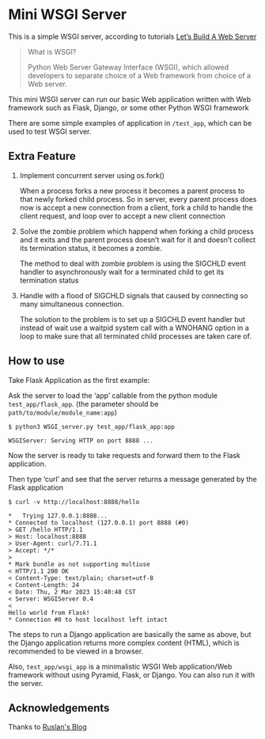 # Mini WSGI Server

This is a simple WSGI server, according to tutorials [Let’s Build A Web Server](https://ruslanspivak.com/lsbaws-part1/)

> What is WSGI?
>
> Python Web Server Gateway Interface (WSGI),
> which allowed developers to separate choice of a Web framework from choice of a Web server. 

This mini WSGI server can run our basic Web application written with Web framework such as Flask, Django, or some other Python WSGI framework

There are some simple examples of application in `/test_app`, which can be used to test WSGI server.

## Extra Feature

1. Implement concurrent server using os.fork()

    When a process forks a new process it becomes a parent process to that newly forked child process. So in server, every parent process does now is accept a new connection from a client, fork a child to handle the client request, and loop over to accept a new client connection

2. Solve the zombie problem which happend when forking a child process and it exits and the parent process doesn’t wait for it and doesn’t collect its termination status, it becomes a zombie.

    The method to deal with zombie problem is using the SIGCHLD event handler to asynchronously wait for a terminated child to get its termination status

3. Handle with a flood of SIGCHLD signals that caused by connecting so many simultaneous connection. 

    The solution to the problem is to set up a SIGCHLD event handler but instead of wait use a waitpid system call with a WNOHANG option in a loop to make sure that all terminated child processes are taken care of.

## How to use

Take Flask Application as the first example:

Ask the server to load the ‘app’ callable from the python module `test_app/flask_app`. (the parameter should be `path/to/module/module_name:app`)

```
$ python3 WSGI_server.py test_app/flask_app:app

WSGIServer: Serving HTTP on port 8888 ...
```

Now the server is ready to take requests and forward them to the Flask application.

Then type ‘curl’ and see that the server returns a message generated by the Flask application

```
$ curl -v http://localhost:8888/hello

*   Trying 127.0.0.1:8888...
* Connected to localhost (127.0.0.1) port 8888 (#0)
> GET /hello HTTP/1.1
> Host: localhost:8888
> User-Agent: curl/7.71.1
> Accept: */*
> 
* Mark bundle as not supporting multiuse
< HTTP/1.1 200 OK
< Content-Type: text/plain; charset=utf-8
< Content-Length: 24
< Date: Thu, 2 Mar 2023 15:40:48 CST
< Server: WSGIServer 0.4
< 
Hello world from Flask!
* Connection #0 to host localhost left intact
```

The steps to run a Django application are basically the same as above, but the Django application returns more complex content (HTML), which is recommended to be viewed in a browser. 

Also, `test_app/wsgi_app` is a minimalistic WSGI Web application/Web framework without using Pyramid, Flask, or Django. You can also run it with the server.

## Acknowledgements

Thanks to [Ruslan's Blog](https://ruslanspivak.com/)
